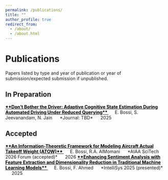 ```yaml
---
permalink: /publications/
title: ""
author_profile: true
redirect_from: 
  - /about/
  - /about.html
---
```


# Publications

Papers listed by type and year of publication or year of submission/expected submission if unpublished.


## In Preparation
<a href="https://bossiemanuele.github.io/portfolio/01_SURF/" style="color:#000; font-weight:bold;">
  **Don’t Bother the Driver: Adaptive Cognitive State Estimation During Automated Driving Under Reduced Querying**
</a>   
&nbsp;&nbsp;&nbsp;&nbsp; E. Bossi, S. Jeevanandam, N. Jain      
&nbsp;&nbsp;&nbsp;&nbsp; *Journal: TBD*     
&nbsp;&nbsp;&nbsp;&nbsp; 2025    

## Accepted
<a href="https://bossiemanuele.github.io/portfolio/02_ATOW/" style="color:#000; font-weight:bold;">
  **An Information-Theoretic Framework for Modeling Aircraft Actual Takeoff Weight (ATOW)**
</a>   
&nbsp;&nbsp;&nbsp;&nbsp; E. Bossi, R.A. AlMomani      
&nbsp;&nbsp;&nbsp;&nbsp; *AIAA SciTech 2026 Forum (accepted)*      
&nbsp;&nbsp;&nbsp;&nbsp; 2026

<a href="" style="color:#000; font-weight:bold;">
  **Enhancing Sentiment Analysis with Feature Extraction and Dimensionality Reduction in Traditional Machine Learning Models**
</a>   
&nbsp;&nbsp;&nbsp;&nbsp; E. Bossi, F. Ahmed      
&nbsp;&nbsp;&nbsp;&nbsp; *IntelliSys 2025 (presented)*     
&nbsp;&nbsp;&nbsp;&nbsp; 2025    
